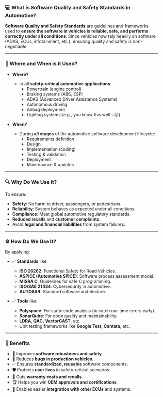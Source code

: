 ### 💻 **What is Software Quality and Safety Standards in Automotive?**

**Software Quality and Safety Standards** are guidelines and frameworks used to **ensure the software in vehicles is reliable, safe, and performs correctly under all conditions**. Since vehicles now rely heavily on software (ADAS, ECUs, infotainment, etc.), ensuring quality and safety is *non-negotiable*.

---

### 📍 **Where and When is it Used?**

- **Where?**
  - In all **safety-critical automotive applications**:
    - Powertrain (engine control)
    - Braking systems (ABS, ESP)
    - ADAS (Advanced Driver Assistance Systems)
    - Autonomous driving
    - Airbag deployment
    - Lighting systems (e.g., you know this well 💡😉)
  
- **When?**
  - During **all stages** of the automotive software development lifecycle:
    - Requirements definition
    - Design
    - Implementation (coding)
    - Testing & validation
    - Deployment
    - Maintenance & updates

---

### 🔍 **Why Do We Use It?**

To ensure:
- **Safety**: No harm to driver, passengers, or pedestrians.
- **Reliability**: System behaves as expected under all conditions.
- **Compliance**: Meet global automotive regulatory standards.
- **Reduced recalls** and **customer complaints**.
- Avoid **legal and financial liabilities** from system failures.

---

### ⚙️ **How Do We Use It?**

By applying:
- ✅ **Standards** like:
  - **ISO 26262**: Functional Safety for Road Vehicles.
  - **ASPICE (Automotive SPICE)**: Software process assessment model.
  - **MISRA C**: Guidelines for safe C programming.
  - **ISO/SAE 21434**: Cybersecurity in automotive.
  - **AUTOSAR**: Standard software architecture.
  
- ✅ **Tools** like:
  - **Polyspace**: For static code analysis (to catch run-time errors early).
  - **SonarQube**: For code quality and maintainability.
  - **LDRA**, **QAC**, **VectorCAST**, etc.
  - Unit testing frameworks like **Google Test**, **Cantata**, etc.

---

### 🌟 **Benefits**

- 💯 Improves **software robustness and safety**.
- 🚗 Reduces **bugs in production vehicles**.
- ✅ Ensures **standardized, reusable** software components.
- 🛡️ Protects **user lives** in safety-critical scenarios.
- 💸 Cuts **warranty costs and recalls**.
- 🏆 Helps you win **OEM approvals and certifications**.
- 🧩 Enables easier **integration with other ECUs** and systems.